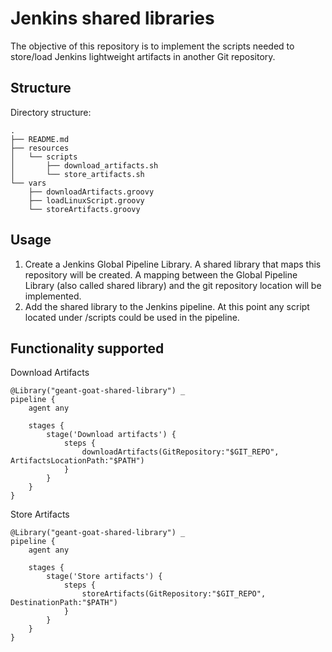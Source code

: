 # Jenkins shared libraries
The objective of this repository is to implement the scripts needed to store/load Jenkins lightweight artifacts in another Git repository.

## Structure

Directory structure: 
```
.
├── README.md
├── resources
│   └── scripts
│       ├── download_artifacts.sh
│       └── store_artifacts.sh
└── vars
    ├── downloadArtifacts.groovy
    ├── loadLinuxScript.groovy
    └── storeArtifacts.groovy
```

## Usage
1. Create a Jenkins Global Pipeline Library. A shared library that maps this repository will be created. A mapping between the Global Pipeline Library (also called shared library) and the git repository location will be implemented.
1. Add the shared library to the Jenkins pipeline. At this point any script located under /scripts could be used in the pipeline.


## Functionality supported
Download Artifacts
```
@Library("geant-goat-shared-library") _
pipeline {
    agent any

    stages {
        stage('Download artifacts') {
            steps {
                downloadArtifacts(GitRepository:"$GIT_REPO", ArtifactsLocationPath:"$PATH")
            }
        }
    }
}
```
Store Artifacts
```
@Library("geant-goat-shared-library") _
pipeline {
    agent any

    stages {
        stage('Store artifacts') {
            steps {
                storeArtifacts(GitRepository:"$GIT_REPO", DestinationPath:"$PATH")
            }
        }
    }
}
```



